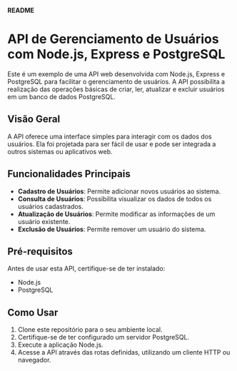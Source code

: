 **README**

# API de Gerenciamento de Usuários com Node.js, Express e PostgreSQL

Este é um exemplo de uma API web desenvolvida com Node.js, Express e PostgreSQL para facilitar o gerenciamento de usuários. A API possibilita a realização das operações básicas de criar, ler, atualizar e excluir usuários em um banco de dados PostgreSQL.

## Visão Geral

A API oferece uma interface simples para interagir com os dados dos usuários. Ela foi projetada para ser fácil de usar e pode ser integrada a outros sistemas ou aplicativos web.

## Funcionalidades Principais

- **Cadastro de Usuários**: Permite adicionar novos usuários ao sistema.
- **Consulta de Usuários**: Possibilita visualizar os dados de todos os usuários cadastrados.
- **Atualização de Usuários**: Permite modificar as informações de um usuário existente.
- **Exclusão de Usuários**: Permite remover um usuário do sistema.

## Pré-requisitos

Antes de usar esta API, certifique-se de ter instalado:

- Node.js
- PostgreSQL

## Como Usar

1. Clone este repositório para o seu ambiente local.
2. Certifique-se de ter configurado um servidor PostgreSQL.
3. Execute a aplicação Node.js.
4. Acesse a API através das rotas definidas, utilizando um cliente HTTP ou navegador.

